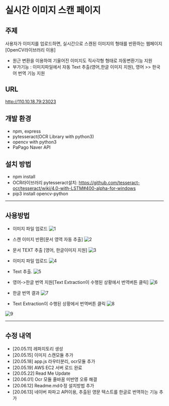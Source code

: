 # 실시간 이미지 스캔 페이지
## 주제
사용자가 이미지를 업로드하면, 실시간으로 스캔된 이미지의 형태를 반환하는 웹페이지[OpenCV라이브러리 이용]
- 원근 변환을 이용하여 기울어진 이미지도 직사각형 형태로 자동변환기능 지원
- 부가기능 : 이미지파일에서 자동 Text 추출(영어,한글 이미지 지원), 영어 >> 한국어 번역 기능 지원

## URL
http://110.10.18.79:23023

## 개발 환경
- npm, express
- pytesseract(OCR Library with python3)
- opencv with python3
- PaPago Naver API

## 설치 방법
- npm install
- OCR라이브러리 pytesseract설치: https://github.com/tesseract-ocr/tesseract/wiki/4.0-with-LSTM#400-alpha-for-windows 
- pip3 install opencv-python

* * *
## 사용방법
* 이미지 파일 업로드
![1](./src/1.JPG)

* 스캔 이미지 반환[문서 영역 자동 추출]
![2](./src/2.JPG)

* 문서 TEXT 추출 [영어, 한글이미지 지원]
![3](./src/3.JPG)

* 이미지 파일 업로드
![4](./src/4.JPG)

* Text 추출.
![5](./src/5.JPG)

* 영어->한글 번역 지원[Text Extraction이 수행된 상황에서 번역버튼 클릭]
![6](./src/6.JPG)

* 한글 번역 결과
![7](./src/7.JPG)

* Text Extraction이 수행된 상황에서 번역버튼 클릭
![8](./src/8.JPG)

![9](./src/9.JPG)




* * *

## 수정 내역
 * [20.05.11] 레파지토리 생성
 * [20.05.15] 이미지 스캔모듈 추가
 * [20.05.18] app.js 라우터분리, ocr모듈 추가
 * [20.05.19] AWS EC2 서버 로드 완료
 * [20.05.22] Read Me Update
 * [20.06.01] Ocr 모듈 줄바꿈 미반영 오류 해결
 * [20.06.12] Readme.md수정 설치방법 추가
 * [20.06.13] 네이버 파파고 API이용, 추출된 영문 텍스트를 한글로 번역하는 기능 추가